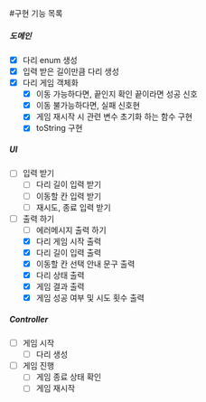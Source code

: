 #구현 기능 목록

##### 도메인
- [x] 다리 enum 생성
- [x] 입력 받은 길이만큼 다리 생성
- [x] 다리 게임 객체화
  - [x] 이동 가능하다면, 끝인지 확인 끝이라면 성공 신호
  - [x] 이동 불가능하다면, 실패 신호현
  - [x] 게임 재시작 시 관련 변수 초기화 하는 함수 구현
  - [x] toString 구현

##### UI
- [ ] 입력 받기
  - [ ] 다리 길이 입력 받기
  - [ ] 이동할 칸 입력 받기
  - [ ] 재시도, 종료 입력 받기
- [ ] 출력 하기
  - [ ] 에러메시지 출력 하기
  - [x] 다리 게임 시작 출력
  - [x] 다리 길이 입력 출력
  - [x] 이동할 칸 선택 안내 문구 출력
  - [x] 다리 상태 출력
  - [x] 게임 결과 출력
  - [x] 게임 성공 여부 및 시도 횟수 출력

##### Controller
- [ ] 게임 시작
  - [ ] 다리 생성
- [ ] 게임 진행
  - [ ] 게임 종료 상태 확인
  - [ ] 게임 재시작